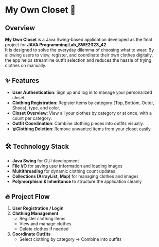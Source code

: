# My Own Closet 🧥

## Overview

**My Own Closet** is a Java Swing-based application developed as the final project for **JAVA Programming Lab_SWE2023_42**. 
<br>It is designed to solve the everyday dilemma of choosing what to wear. By allowing users to view, register, and coordinate their own clothes digitally, the app helps streamline outfit selection and reduces the hassle of trying clothes on manually.

## ✨ Features

- **User Authentication**: Sign up and log in to manage your personalized closet.
- **Clothing Registration**: Register items by category (Top, Bottom, Outer, Shoes), type, and color.
- **Closet Overview**: View all your clothes by category or at once, with a count per category.
- **Outfit Coordination**: Combine clothing pieces into outfits visually.
- 🗑**Clothing Deletion**: Remove unwanted items from your closet easily.

## 🛠️ Technology Stack

- **Java Swing** for GUI development
- **File I/O** for saving user information and loading images
- **Multithreading** for dynamic clothing count updates
- **Collections (ArrayList, Map)** for managing clothes and images
- **Polymorphism & Inheritance** to structure the application cleanly

## 🔥 Project Flow

1. **User Registration / Login** 
2. **Clothing Management**
   - Register clothing items 
   - View and manage clothes 
   - Delete clothes if needed 
3. **Coordinate Outfits**
   - Select clothing by category -> Combine into outfits 
